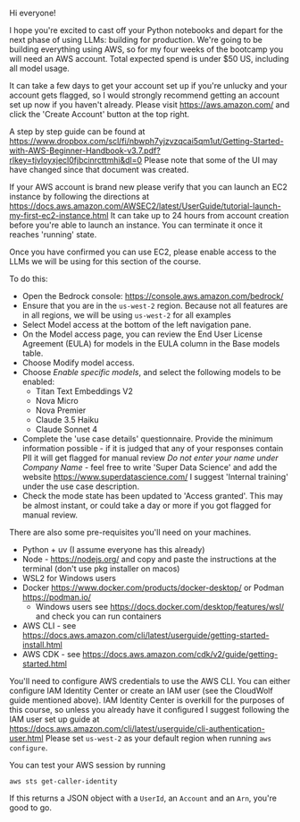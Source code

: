 Hi everyone!

I hope you're excited to cast off your Python notebooks and depart for the next phase of using LLMs: building for production.
We're going to be building everything using AWS, so for my four weeks of the bootcamp you will need an AWS account.
Total expected spend is under $50 US, including all model usage.

It can take a few days to get your account set up if you're unlucky and your account gets flagged, so I would
strongly recommend getting an account set up now if you haven't already. Please visit https://aws.amazon.com/
and click the 'Create Account' button at the top right.

A step by step guide can be found at https://www.dropbox.com/scl/fi/nbwph7yjzvzqcai5qm1ut/Getting-Started-with-AWS-Beginner-Handbook-v3.7.pdf?rlkey=tjvloyxjecl0fjbcinrcttmhi&dl=0
Please note that some of the UI may have changed since that document was created.

If your AWS account is brand new please verify that you can launch an EC2 instance by following the directions
at https://docs.aws.amazon.com/AWSEC2/latest/UserGuide/tutorial-launch-my-first-ec2-instance.html
It can take up to 24 hours from account creation before you're able to launch an instance.
You can terminate it once it reaches 'running' state.

Once you have confirmed you can use EC2, please enable access to the LLMs we will be using for this section
of the course.

To do this:

- Open the Bedrock console: https://console.aws.amazon.com/bedrock/
- Ensure that you are in the `us-west-2` region. Because not all features are in all regions, we will be using
  `us-west-2` for all examples
- Select Model access at the bottom of the left navigation pane.
- On the Model access page, you can review the End User License Agreement (EULA) for models in the EULA column in the Base models table.
- Choose Modify model access.
- Choose *Enable specific models*, and select the following models to be enabled:
  - Titan Text Embeddings V2 
  - Nova Micro
  - Nova Premier
  - Claude 3.5 Haiku 
  - Claude Sonnet 4
- Complete the 'use case details' questionnaire. Provide the minimum information possible - if it is judged that any of your responses contain PII it will get flagged for manual review
  *Do not enter your name under Company Name* - feel free to write 'Super Data Science' and add the website https://www.superdatascience.com/
  I suggest 'Internal training' under the use case description. 
- Check the mode state has been updated to 'Access granted'. This may be almost instant, or could take a day or more if you got flagged for manual review.

There are also some pre-requisites you'll need on your machines.

- Python + uv (I assume everyone has this already)
- Node - https://nodejs.org/ and copy and paste the instructions at the terminal (don't use pkg installer on macos)
- WSL2 for Windows users
- Docker https://www.docker.com/products/docker-desktop/ or Podman https://podman.io/
  - Windows users see https://docs.docker.com/desktop/features/wsl/ and check you can run containers
- AWS CLI - see  https://docs.aws.amazon.com/cli/latest/userguide/getting-started-install.html
- AWS CDK - see https://docs.aws.amazon.com/cdk/v2/guide/getting-started.html

You'll need to configure AWS credentials to use the AWS CLI.
You can either configure IAM Identity Center or create an IAM user (see the CloudWolf guide mentioned above).
IAM Identity Center is overkill for the purposes of this course, so unless you already have it configured I suggest following the IAM user set up guide at https://docs.aws.amazon.com/cli/latest/userguide/cli-authentication-user.html
Please set `us-west-2` as your default region when running `aws configure`.

You can test your AWS session by running

```
aws sts get-caller-identity
```

If this returns a JSON object with a `UserId`, an `Account` and an `Arn`, you're good to go.

